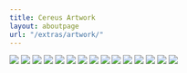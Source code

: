 ```yaml
---
title: Cereus Artwork
layout: aboutpage
url: "/extras/artwork/"
---
```


![](https://raw.githubusercontent.com/CereusLinuxProject/Cereus-Artwork/main/Branding/cereus-logo-1024x1024.svg)
![](https://raw.githubusercontent.com/CereusLinuxProject/Cereus-Artwork/main/Branding/cereus-logo-dark-1024x1024.svg)
![](https://raw.githubusercontent.com/CereusLinuxProject/Cereus-Artwork/main/Branding/cereus-logo-light-1024x1024.svg)
![](https://raw.githubusercontent.com/CereusLinuxProject/Cereus-Artwork/main/Branding/cereus-logo-complete.svg)
![](https://raw.githubusercontent.com/CereusLinuxProject/Cereus-Artwork/main/calamares-branding/svg/cereus-logo-letters.svg)
![](https://raw.githubusercontent.com/CereusLinuxProject/Cereus-Artwork/main/wallpapers/wallpaper1.png)
![](https://raw.githubusercontent.com/CereusLinuxProject/Cereus-Artwork/main/wallpapers/wallpaper2.png)
![](https://raw.githubusercontent.com/CereusLinuxProject/Cereus-Artwork/main/wallpapers/wallpaper3.png)
![](https://raw.githubusercontent.com/CereusLinuxProject/Cereus-Artwork/main/wallpapers/wallpaper4.png)
![](https://raw.githubusercontent.com/CereusLinuxProject/Cereus-Artwork/main/calamares-branding/cereus-slogan.png)
![](https://raw.githubusercontent.com/CereusLinuxProject/Cereus-Artwork/main/calamares-branding/keep-updated.png)
![](https://raw.githubusercontent.com/CereusLinuxProject/Cereus-Artwork/main/calamares-branding/no-bloatware.png)
![](https://raw.githubusercontent.com/CereusLinuxProject/Cereus-Artwork/main/calamares-branding/runit.png)
![](https://raw.githubusercontent.com/CereusLinuxProject/Cereus-Artwork/main/calamares-branding/software.png)
![](https://raw.githubusercontent.com/CereusLinuxProject/Cereus-Artwork/main/calamares-branding/void-based.png)

